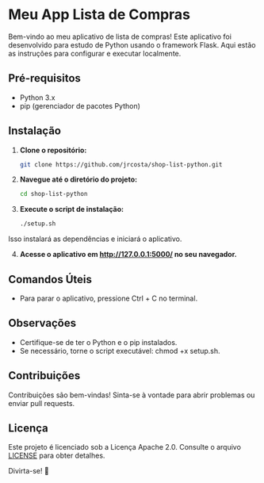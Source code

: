 # Meu App Lista de Compras

Bem-vindo ao meu aplicativo de lista de compras! Este aplicativo foi desenvolvido para estudo de Python usando o framework Flask. Aqui estão as instruções para configurar e executar localmente.

## Pré-requisitos

- Python 3.x
- pip (gerenciador de pacotes Python)

## Instalação

1. **Clone o repositório:**

   ```bash
   git clone https://github.com/jrcosta/shop-list-python.git

2. **Navegue até o diretório do projeto:**
    ```bash
   cd shop-list-python

3. **Execute o script de instalação:** 
    ```bash
   ./setup.sh
Isso instalará as dependências e iniciará o aplicativo.

4. **Acesse o aplicativo em http://127.0.0.1:5000/ no seu navegador.**

## Comandos Úteis

- Para parar o aplicativo, pressione Ctrl + C no terminal.

## Observações

- Certifique-se de ter o Python e o pip instalados.
- Se necessário, torne o script executável: chmod +x setup.sh.

## Contribuições
Contribuições são bem-vindas! Sinta-se à vontade para abrir problemas ou enviar pull requests.

## Licença
Este projeto é licenciado sob a Licença Apache 2.0. Consulte o arquivo [LICENSE](LICENSE) para obter detalhes.

Divirta-se! 🚀
